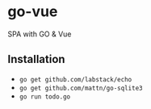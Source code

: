 # go-vue
SPA with GO &amp; Vue



## Installation
- `go get github.com/labstack/echo`
- `go get github.com/mattn/go-sqlite3`
- `go run todo.go`